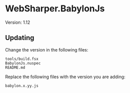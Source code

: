 # WebSharper.BabylonJs

Version: 1.12

## Updating

Change the version in the following files:

    tools/build.fsx
    BabylonJs.nuspec
    README.md
    
Replace the following files with the version you are adding:

    babylon.x.yy.js
